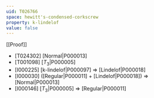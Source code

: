 ```yaml
---
uid: T026766
space: hewitt's-condensed-corkscrew
property: k-lindelof
value: false
---
```

[[Proof]]

* [T024302] [Normal|P000013]
* [T001098] [$T_3$|P000005]
* [I000225] [k-lindelof|P000097] => [Lindelof|P000018]
* [I000030] ([Regular|P000011] + [Lindelof|P000018]) => [Normal|P000013]
* [I000146] [$T_3$|P000005] => [Regular|P000011]

